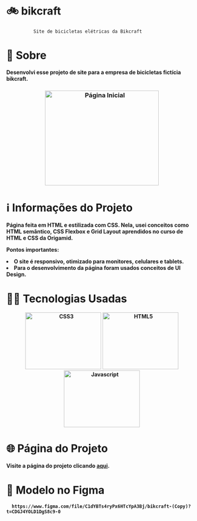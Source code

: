 # 🚲 bikcraft

              Site de bicicletas elétricas da Bikcraft
                                                   


# 🔎 **Sobre**
                                              
<p><strong>Desenvolvi esse projeto de site para a empresa de bicicletas fictícia bikcraft.<strong><p>

<h3 align="center">
    <img src="https://user-images.githubusercontent.com/113942221/217656622-c4951a67-8b0f-4b18-a237-bf86454c7d7e.png" width="300" height="250" alt="Página Inicial">
</h3>



# ℹ️ **Informações do Projeto**

Página feita em HTML e estilizada com CSS. Nela, usei conceitos como HTML semântico, CSS Flexbox e Grid Layout aprendidos no curso de HTML e CSS da Origamid.

Pontos importantes:

<li>O site é responsivo, otimizado para monitores, celulares e tablets.</li>

<li>Para o desenvolvimento da página foram usados conceitos de UI Design.</li>


# 👩‍💻 **Tecnologias Usadas**

<p align="center">
<a href="https://www.w3.org/TR/CSS/#css" target="_blank" rel="noreferrer"><img src="https://raw.githubusercontent.com/danielcranney/readme-generator/main/public/icons/skills/css3-colored.svg" width="200" height="150" alt="CSS3" /></a>
<a href="https://developer.mozilla.org/en-US/docs/Glossary/HTML5" target="_blank" rel="noreferrer"><img src="https://raw.githubusercontent.com/danielcranney/readme-generator/main/public/icons/skills/html5-colored.svg" width="200" height="150" alt="HTML5" /></a>
<a href="https://developer.mozilla.org/en-US/docs/Web/JavaScript" target="_blank" rel="noreferrer"><img src="https://raw.githubusercontent.com/danielcranney/readme-generator/main/public/icons/skills/javascript-colored.svg" width="200" height="150" alt="Javascript" /></a>

# 🌐 **Página do Projeto**
Visite a página do projeto clicando [aqui](https://araujoeduarda.github.io/bikcraft/).

# 🎨 **Modelo no Figma**
      https://www.figma.com/file/C1dYBTs4ryPx6HTcYpA3Bj/bikcraft-(Copy)?t=CDGJ4YOLD1DgS8c9-0
